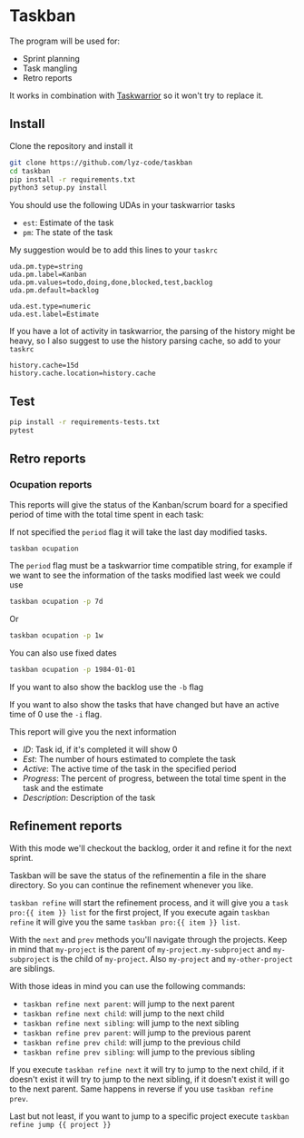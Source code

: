 # Taskban

The program will be used for:
* Sprint planning
* Task mangling
* Retro reports

It works in combination with [Taskwarrior](taskwarrior.org) so it won't try to
replace it.

## Install

Clone the repository and install it

```bash
git clone https://github.com/lyz-code/taskban
cd taskban
pip install -r requirements.txt
python3 setup.py install
```

You should use the following UDAs in your taskwarrior tasks
* `est`: Estimate of the task
* `pm`: The state of the task

My suggestion would be to add this lines to your `taskrc`

```
uda.pm.type=string
uda.pm.label=Kanban
uda.pm.values=todo,doing,done,blocked,test,backlog
uda.pm.default=backlog

uda.est.type=numeric
uda.est.label=Estimate
```

If you have a lot of activity in taskwarrior, the parsing of the history might
be heavy, so I also suggest to use the history parsing cache, so add to your
`taskrc`

```
history.cache=15d
history.cache.location=history.cache
```

## Test

```bash
pip install -r requirements-tests.txt
pytest
```

## Retro reports

### Ocupation reports

This reports will give the status of the Kanban/scrum board for a specified period of
time with the total time spent in each task:

If not specified the `period` flag it will take the last day modified tasks.

```bash
taskban ocupation
```

The `period` flag must be a taskwarrior time compatible string, for example if
we want to see the information of the tasks modified last week we could use

```bash
taskban ocupation -p 7d
```

Or

```bash
taskban ocupation -p 1w
```

You can also use fixed dates

```bash
taskban ocupation -p 1984-01-01
```

If you want to also show the backlog use the `-b` flag

If you want to also show the tasks that have changed but have an active time of
0 use the `-i` flag.

This report will give you the next information
* *ID*: Task id, if it's completed it will show 0
* *Est*: The number of hours estimated to complete the task
* *Active*: The active time of the task in the specified period
* *Progress*: The percent of progress, between the total time spent in the task
  and the estimate
* *Description*: Description of the task

## Refinement reports

With this mode we'll checkout the backlog, order it and refine it for the next
sprint.

Taskban will be save the status of the refinementin a file in the share
directory. So you can continue the refinement whenever you like.

`taskban refine` will start the refinement process, and it will give you a `task
pro:{{ item }} list` for the first project, If you execute again `taskban refine` it
will give you the same `taskban pro:{{ item }} list`.

With the `next` and `prev` methods you'll navigate through the projects. Keep in
mind that `my-project` is the parent of `my-project.my-subproject` and
`my-subproject` is the child of `my-project`. Also `my-project` and
`my-other-project` are siblings.

With those ideas in mind you can use the following commands:

* `taskban refine next parent`: will jump to the next parent
* `taskban refine next child`: will jump to the next child
* `taskban refine next sibling`: will jump to the next sibling
* `taskban refine prev parent`: will jump to the previous parent
* `taskban refine prev child`: will jump to the previous child
* `taskban refine prev sibling`: will jump to the previous sibling

If you execute `taskban refine next` it will try to jump to the next child, if
it doesn't exist it will try to jump to the next sibling, if it doesn't exist it
will go to the next parent. Same happens in reverse if you use `taskban refine
prev`.

Last but not least, if you want to jump to a specific project execute `taskban
refine jump {{ project }}`
